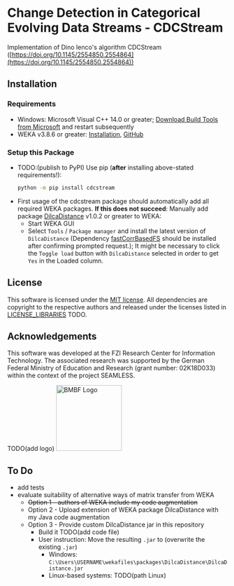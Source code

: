 # Change Detection in Categorical Evolving Data Streams - CDCStream

Implementation of Dino Ienco's algorithm CDCStream ([https://doi.org/10.1145/2554850.2554864](https://doi.org/10.1145/2554850.2554864))


## Installation
### Requirements
* Windows: Microsoft Visual C++ 14.0 or greater; [Download Build Tools from Microsoft](https://visualstudio.microsoft.com/de/visual-cpp-build-tools/) and restart subsequently
* WEKA v3.8.6 or greater: [Installation](https://waikato.github.io/weka-wiki/downloading_weka/), [GitHub](https://github.com/Waikato/weka-3.8/)

### Setup this Package
* TODO:(publish to PyPI) Use pip (**after** installing above-stated requirements!):
  ```sh
  python -m pip install cdcstream
  ```
* First usage of the cdcstream package should automatically add all required WEKA packages.
  **If this does not succeed**: Manually add package [DilcaDistance](https://weka.sourceforge.io/packageMetaData/DilcaDistance/index.html) v1.0.2 or greater to WEKA:
  * Start WEKA GUI
  * Select `Tools` / `Package manager` and install the latest version of `DilcaDistance` (Dependency [fastCorrBasedFS](https://weka.sourceforge.io/packageMetaData/fastCorrBasedFS/index.html) should be installed after confirming prompted request.); It might be necessary to click the `Toggle load` button with `DilcaDistance` selected in order to get `Yes` in the Loaded column.

## License
This software is licensed under the [MIT license](LICENSE).
All dependencies are copyright to the respective authors and released under the licenses listed in [LICENSE_LIBRARIES](LICENSE_LIBRARIES) TODO.

## Acknowledgements
This software was developed at the FZI Research Center for Information Technology.
The associated research was supported by the German Federal Ministry of Education and Research (grant number: 02K18D033) within the context of the project SEAMLESS.

TODO(add logo) <img src="img/BMBF.jpg" alt="BMBF Logo" height="150" style="padding-right: 20px">

## To Do
* add tests
* evaluate suitability of alternative ways of matrix transfer from WEKA
  * ~~Option 1 - authors of WEKA include my code augmentation~~
  * Option 2 - Upload extension of WEKA package DilcaDistance with my Java code augmentation
  * Option 3 - Provide custom DilcaDistance jar in this repository
    * Build it TODO(add code file)
    * User instruction: Move the resulting `.jar` to (overwrite the existing `.jar`)
      * Windows: `C:\Users\USERNAME\wekafiles\packages\DilcaDistance\DilcaDistance.jar` 
      * Linux-based systems: TODO(path Linux)
